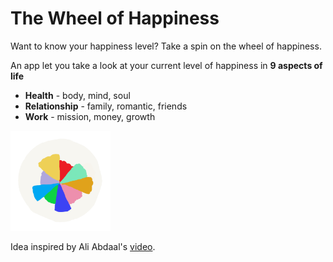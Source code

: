 # The Wheel of Happiness

Want to know your happiness level? Take a spin on the wheel of happiness.

An app let you take a look at your current level of happiness in **9 aspects of life**
* **Health** - body, mind, soul
* **Relationship** - family, romantic, friends
* **Work** - mission, money, growth

<img src="https://github.com/JunweiNotAvailable/the-wheel-of-happiness/blob/master/public/logo.png?raw=true" alt="drawing" width="160"/>

<!-- [Link to the app](https://wheel-of-happiness.com) -->

Idea inspired by Ali Abdaal's [video](https://www.youtube.com/watch?v=c_DOG_mXz5w). 
